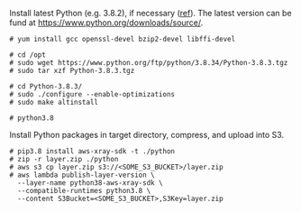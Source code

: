 Install latest Python (e.g. 3.8.2), if necessary ([ref](https://www.ntweekly.com/2020/02/16/install-python-3-8-on-amazon-linux-2-ec2-instance/)). The latest version can be fund at https://www.python.org/downloads/source/.

```
# yum install gcc openssl-devel bzip2-devel libffi-devel

# cd /opt
# sudo wget https://www.python.org/ftp/python/3.8.34/Python-3.8.3.tgz
# sudo tar xzf Python-3.8.3.tgz

# cd Python-3.8.3/
# sudo ./configure --enable-optimizations
# sudo make altinstall

# python3.8
```

Install Python packages in target directory, compress, and upload into S3.

```
# pip3.8 install aws-xray-sdk -t ./python
# zip -r layer.zip ./python
# aws s3 cp layer.zip s3://<SOME_S3_BUCKET>/layer.zip
# aws lambda publish-layer-version \
  --layer-name python38-aws-xray-sdk \
  --compatible-runtimes python3.8 \
  --content S3Bucket=<SOME_S3_BUCKET>,S3Key=layer.zip
```
